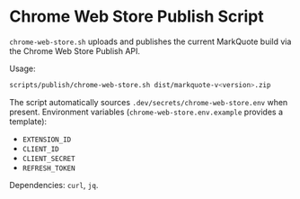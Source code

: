 # Chrome Web Store Publish Script

`chrome-web-store.sh` uploads and publishes the current MarkQuote build via the Chrome Web Store
Publish API.

Usage:

```bash
scripts/publish/chrome-web-store.sh dist/markquote-v<version>.zip
```

The script automatically sources `.dev/secrets/chrome-web-store.env` when present.
Environment variables (`chrome-web-store.env.example` provides a template):
- `EXTENSION_ID`
- `CLIENT_ID`
- `CLIENT_SECRET`
- `REFRESH_TOKEN`

Dependencies: `curl`, `jq`.
